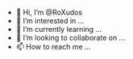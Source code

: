 - 👋 Hi, I’m @RoXudos
- 👀 I’m interested in ...
- 🌱 I’m currently learning ...
- 💞️ I’m looking to collaborate on ...
- 📫 How to reach me ...

<!---
RoXudos/RoXudos is a ✨ special ✨ repository because its `README.md` (this file) appears on your GitHub profile.
You can click the Preview link to take a look at your changes.
--->
